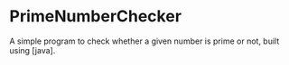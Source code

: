 # PrimeNumberChecker
A simple program to check whether a given number is prime or not, built using [java].

